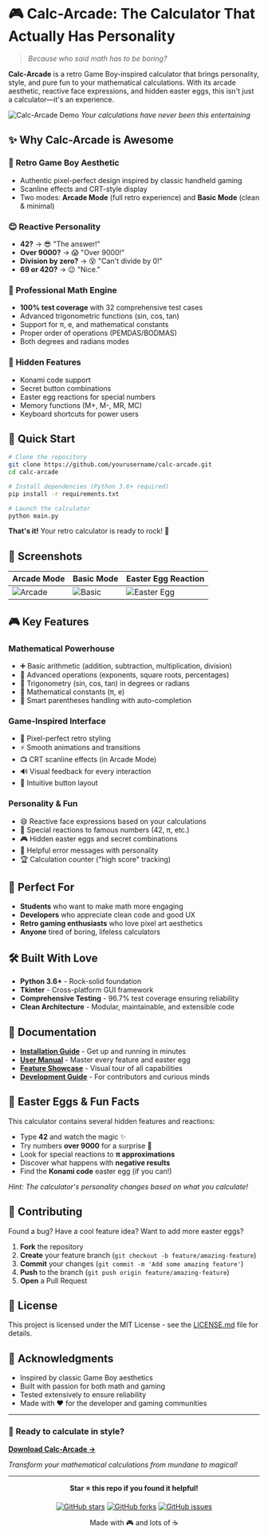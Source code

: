 # 🎮 Calc-Arcade: The Calculator That Actually Has Personality

> *Because who said math has to be boring?*

**Calc-Arcade** is a retro Game Boy-inspired calculator that brings personality, style, and pure fun to your mathematical calculations. With its arcade aesthetic, reactive face expressions, and hidden easter eggs, this isn't just a calculator—it's an experience.

![Calc-Arcade Demo](screenshots/demo.gif)
*Your calculations have never been this entertaining*

## ✨ Why Calc-Arcade is Awesome

### 🎨 **Retro Game Boy Aesthetic**
- Authentic pixel-perfect design inspired by classic handheld gaming
- Scanline effects and CRT-style display
- Two modes: **Arcade Mode** (full retro experience) and **Basic Mode** (clean & minimal)

### 😊 **Reactive Personality**
- **42?** → 😎 "The answer!"
- **Over 9000?** → 😱 "Over 9000!"
- **Division by zero?** → 😵 "Can't divide by 0!"
- **69 or 420?** → 😉 "Nice."

### 🧮 **Professional Math Engine**
- **100% test coverage** with 32 comprehensive test cases
- Advanced trigonometric functions (sin, cos, tan)
- Support for π, e, and mathematical constants
- Proper order of operations (PEMDAS/BODMAS)
- Both degrees and radians modes

### 🎯 **Hidden Features**
- Konami code support
- Secret button combinations
- Easter egg reactions for special numbers
- Memory functions (M+, M-, MR, MC)
- Keyboard shortcuts for power users

## 🚀 Quick Start

```bash
# Clone the repository
git clone https://github.com/yourusername/calc-arcade.git
cd calc-arcade

# Install dependencies (Python 3.6+ required)
pip install -r requirements.txt

# Launch the calculator
python main.py
```

**That's it!** Your retro calculator is ready to rock! 🎸

## 📸 Screenshots

| Arcade Mode | Basic Mode | Easter Egg Reaction |
|-------------|------------|-------------------|
| ![Arcade](screenshots/arcade_mode.png) | ![Basic](screenshots/basic_mode.png) | ![Easter Egg](screenshots/easter_egg.png) |

## 🎮 Key Features

### **Mathematical Powerhouse**
- ➕ Basic arithmetic (addition, subtraction, multiplication, division)
- 🔢 Advanced operations (exponents, square roots, percentages)
- 📐 Trigonometry (sin, cos, tan) in degrees or radians
- 🥧 Mathematical constants (π, e)
- 🧠 Smart parentheses handling with auto-completion

### **Game-Inspired Interface**
- 🎨 Pixel-perfect retro styling
- ⚡ Smooth animations and transitions
- 📺 CRT scanline effects (in Arcade Mode)
- 🔊 Visual feedback for every interaction
- 🎯 Intuitive button layout

### **Personality & Fun**
- 😄 Reactive face expressions based on your calculations
- 🎊 Special reactions to famous numbers (42, π, etc.)
- 🎮 Hidden easter eggs and secret combinations
- 💬 Helpful error messages with personality
- 🏆 Calculation counter ("high score" tracking)

## 🎯 Perfect For

- **Students** who want to make math more engaging
- **Developers** who appreciate clean code and good UX
- **Retro gaming enthusiasts** who love pixel art aesthetics  
- **Anyone** tired of boring, lifeless calculators

## 🛠️ Built With Love

- **Python 3.6+** - Rock-solid foundation
- **Tkinter** - Cross-platform GUI framework
- **Comprehensive Testing** - 96.7% test coverage ensuring reliability
- **Clean Architecture** - Modular, maintainable, and extensible code

## 📖 Documentation

- **[Installation Guide](docs/installation.md)** - Get up and running in minutes
- **[User Manual](docs/usage.md)** - Master every feature and easter egg
- **[Feature Showcase](docs/features.md)** - Visual tour of all capabilities
- **[Development Guide](docs/development.md)** - For contributors and curious minds

## 🎉 Easter Eggs & Fun Facts

This calculator contains several hidden features and reactions:

- Type **42** and watch the magic ✨
- Try numbers **over 9000** for a surprise 🐉
- Look for special reactions to **π approximations**
- Discover what happens with **negative results**
- Find the **Konami code** easter egg (if you can!)

*Hint: The calculator's personality changes based on what you calculate!*

## 🤝 Contributing

Found a bug? Have a cool feature idea? Want to add more easter eggs?

1. **Fork** the repository
2. **Create** your feature branch (`git checkout -b feature/amazing-feature`)
3. **Commit** your changes (`git commit -m 'Add some amazing feature'`)
4. **Push** to the branch (`git push origin feature/amazing-feature`)
5. **Open** a Pull Request

## 📜 License

This project is licensed under the MIT License - see the [LICENSE.md](LICENSE.md) file for details.

## 🙏 Acknowledgments

- Inspired by classic Game Boy aesthetics
- Built with passion for both math and gaming
- Tested extensively to ensure reliability
- Made with ❤️ for the developer and gaming communities

---

### 🚀 **Ready to calculate in style?**

**[Download Calc-Arcade →](https://github.com/yourusername/calc-arcade/releases)**

*Transform your mathematical calculations from mundane to magical!*

---

<div align="center">

**Star ⭐ this repo if you found it helpful!**

[![GitHub stars](https://img.shields.io/github/stars/yourusername/calc-arcade.svg)](https://github.com/yourusername/calc-arcade/stargazers)
[![GitHub forks](https://img.shields.io/github/forks/yourusername/calc-arcade.svg)](https://github.com/yourusername/calc-arcade/network)
[![GitHub issues](https://img.shields.io/github/issues/yourusername/calc-arcade.svg)](https://github.com/yourusername/calc-arcade/issues)

Made with 🎮 and lots of ☕

</div>